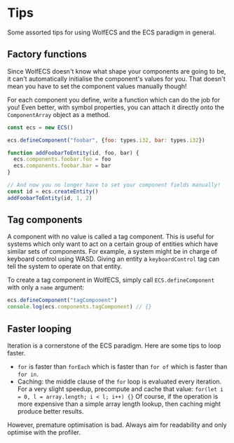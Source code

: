 # Tips
Some assorted tips for using WolfECS and the ECS paradigm in general.

## Factory functions
Since WolfECS doesn't know what shape your components are going to be, it can't automatically initialise the component's values for you. That doesn't mean you have to set the component values manually though!

For each component you define, write a function which can do the job for you! Even better, with symbol properties, you can attach it directly onto the `ComponentArray` object as a method.

```js
const ecs = new ECS()

ecs.defineComponent("foobar", {foo: types.i32, bar: types.i32})

function addFoobarToEntity(id, foo, bar) {
  ecs.components.foobar.foo = foo
  ecs.components.foobar.bar = bar
}

// And now you no longer have to set your component fields manually!
const id = ecs.createEntity()
addFoobarToEntity(id, 1, 2)
```

## Tag components
A component with no value is called a tag component. This is useful for systems which only want to act on a certain group of entities which have similar sets of components. For example, a system might be in charge of keyboard control using WASD. Giving an entity a `keyboardControl` tag can tell the system to operate on that entity.

To create a tag component in WolfECS, simply call `ECS.defineComponent` with only a `name` argument:

```js
ecs.defineComponent("tagComponent")
console.log(ecs.components.tagComponent) // {}
```

## Faster looping
Iteration is a cornerstone of the ECS paradigm. Here are some tips to loop faster.

- `for` is faster than `forEach` which is faster than `for of` which is faster than `for in`.
- Caching: the middle clause of the `for` loop is evaluated every iteration. For a very slight speedup, precompute and cache that value: `for(let i = 0, l = array.length; i < l; i++) {}` Of course, if the operation is more expensive than a simple array length lookup, then caching might produce better results.

However, premature optimisation is bad. Always aim for readability and only optimise with the profiler.
